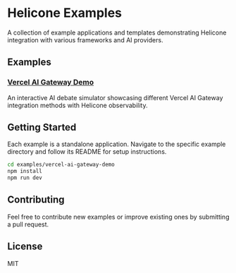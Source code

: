 # Helicone Examples

A collection of example applications and templates demonstrating Helicone integration with various frameworks and AI providers.

## Examples

### [Vercel AI Gateway Demo](./examples/vercel-ai-gateway-demo)
An interactive AI debate simulator showcasing different Vercel AI Gateway integration methods with Helicone observability.

## Getting Started

Each example is a standalone application. Navigate to the specific example directory and follow its README for setup instructions.

```bash
cd examples/vercel-ai-gateway-demo
npm install
npm run dev
```

## Contributing

Feel free to contribute new examples or improve existing ones by submitting a pull request.

## License

MIT